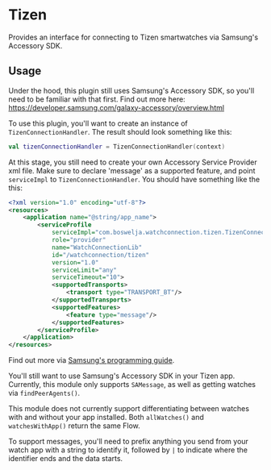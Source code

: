 # Tizen

Provides an interface for connecting to Tizen smartwatches via Samsung's Accessory SDK.

## Usage

Under the hood, this plugin still uses Samsung's Accessory SDK, so you'll need to be familiar with that first. Find out more here: https://developer.samsung.com/galaxy-accessory/overview.html

To use this plugin, you'll want to create an instance of `TizenConnectionHandler`. The result should look something like this:
```kotlin
val tizenConnectionHandler = TizenConnectionHandler(context)
```

At this stage, you still need to create your own Accessory Service Provider xml file.
Make sure to declare 'message' as a supported feature, and point `serviceImpl` to `TizenConnectionHandler`. You should have something like the this:
```xml
<?xml version="1.0" encoding="utf-8"?>
<resources>
    <application name="@string/app_name">
        <serviceProfile
            serviceImpl="com.boswelja.watchconnection.tizen.TizenConnectionHandler"
            role="provider"
            name="WatchConnectionLib"
            id="/watchconnection/tizen"
            version="1.0"
            serviceLimit="any"
            serviceTimeout="10">
            <supportedTransports>
                <transport type="TRANSPORT_BT"/>
            </supportedTransports>
            <supportedFeatures>
                <feature type="message"/>
            </supportedFeatures>
        </serviceProfile>
    </application>
</resources>
```

Find out more via [Samsung's programming guide](https://developer.samsung.com/galaxy-accessory/programming-guide.html).

You'll still want to use Samsung's Accessory SDK in your Tizen app. Currently, this module only supports `SAMessage`, as well as getting watches via `findPeerAgents()`.

This module does not currently support differentiating between watches with and without your app installed. Both `allWatches()` and `watchesWithApp()` return the same Flow.

To support messages, you'll need to prefix anything you send from your watch app with a string to identify it, followed by `|` to indicate where the identifier ends and the data starts.
